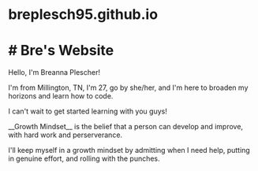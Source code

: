 # breplesch95.github.io

<h1># Bre's Website</h1>	

<p>Hello, I'm Breanna Plescher!
</p> <p>I'm from Millington, TN, I'm 27, go by she/her, and I'm here to broaden my horizons and learn how to code.</p> 
<p>I can't wait to get started learning with you guys!</p>

<p>__Growth Mindset__ is the belief that a person can develop and improve, with hard work and perserverance. </p>

<p>I'll keep myself in a growth mindset by admitting when I need help, putting in genuine effort, 
and rolling with the punches.</p>
